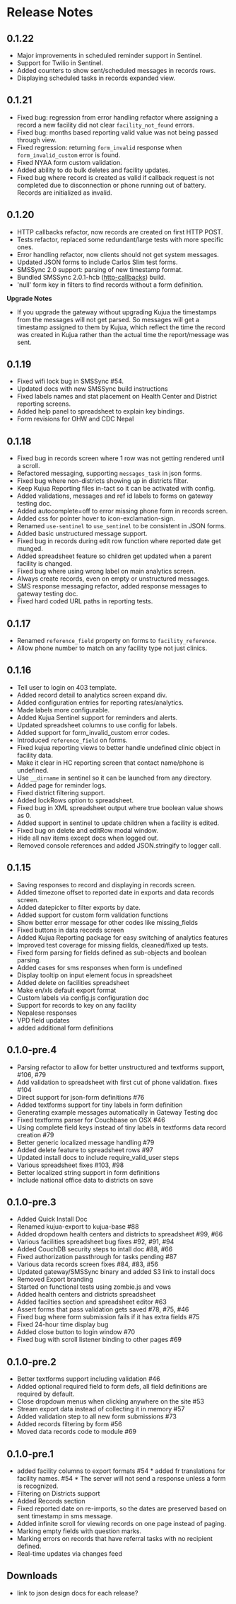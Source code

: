 # Release Notes

## 0.1.22

* Major improvements in scheduled reminder support in Sentinel.
* Support for Twilio in Sentinel.
* Added counters to show sent/scheduled messages in records rows.
* Displaying scheduled tasks in records expanded view.

## 0.1.21

* Fixed bug: regression from error handling refactor where assigning a record a new
  facility did not clear `facility_not_found` errors.
* Fixed bug: months based reporting valid value was not being passed through view.
* Fixed regression: returning `form_invalid` response when `form_invalid_custom` error is found.
* Fixed NYAA form custom validation.
* Added ability to do bulk deletes and facility updates.
* Fixed bug where record is created as valid if callback request is not
  completed due to disconnection or phone running out of battery. Records are
  initialized as invalid.

## 0.1.20

* HTTP callbacks refactor, now records are created on first HTTP POST.
* Tests refactor, replaced some redundant/large tests with more specific ones.
* Error handling refactor, now clients should not get system messages.
* Updated JSON forms to include Carlos Slim test forms.
* SMSSync 2.0 support: parsing of new timestamp format.
* Bundled SMSSync 2.0.1-hcb ([http-callbacks](https://github.com/mandric/SMSSync/wiki/HTTP-Callbacks)) build.
* 'null' form key in filters to find records without a form definition.

**Upgrade Notes**

* If you upgrade the gateway without upgrading Kujua the timestamps from the
  messages will not get parsed.  So messages will get a timestamp assigned to
  them by Kujua, which reflect the time the record was created in Kujua rather
  than the actual time the report/message was sent.
  

## 0.1.19

* Fixed wifi lock bug in SMSSync #54.
* Updated docs with new SMSSync build instructions
* Fixed labels names and stat placement on Health Center and District reporting screens.
* Added help panel to spreadsheet to explain key bindings.
* Form revisions for OHW and CDC Nepal

## 0.1.18

* Fixed bug in records screen where 1 row was not getting rendered until a scroll.
* Refactored messaging, supporting `messages_task` in json forms.
* Fixed bug where non-districts showing up in districts filter.
* Keep Kujua Reporting files in-tact so it can be activated with config.
* Added validations, messages and ref id labels to forms on gateway testing doc.
* Added autocomplete=off to error missing phone form in records screen.
* Added css for pointer hover to icon-exclamation-sign.
* Renamed `use-sentinel` to `use_sentinel` to be consistent in JSON forms.
* Added basic unstructured message support.
* Fixed bug in records during edit row function where reported date get munged.
* Added spreadsheet feature so children get updated when a parent facility is changed.
* Fixed bug where using wrong label on main analytics screen.
* Always create records, even on empty or unstructured messages.
* SMS response messaging refactor, added response messages to gateway testing doc.
* Fixed hard coded URL paths in reporting tests.

## 0.1.17

* Renamed `reference_field` property on forms to `facility_reference`.
* Allow phone number to match on any facility type not just clinics.

## 0.1.16

* Tell user to login on 403 template.
* Added record detail to analytics screen expand div.
* Added configuration entries for reporting rates/analytics.
* Made labels more configurable.
* Added Kujua Sentinel support for reminders and alerts.
* Updated spreadsheet columns to use config for labels.
* Added support for form_invalid_custom error codes.
* Introduced `reference_field` on forms.
* Fixed kujua reporting views to better handle undefined clinic object in facility data.
* Make it clear in HC reporting screen that contact name/phone is undefined.
* Use `__dirname` in sentinel so it can be launched from any directory.
* Added page for reminder logs.
* Fixed district filtering support.
* Added lockRows option to spreadsheet.
* Fixed bug in XML spreadsheet output where true boolean value shows as 0.
* Added support in sentinel to update children when a facility is edited.
* Fixed bug on delete and editRow modal window.
* Hide all nav items except docs when logged out.
* Removed console references and added JSON.stringify to logger call.

## 0.1.15

* Saving responses to record and displaying in records screen.
* Added timezone offset to reported date in exports and data records screen.
* Added datepicker to filter exports by date.
* Added support for custom form validation functions
* Show better error message for other codes like missing_fields
* Fixed buttons in data records screen
* Added Kujua Reporting package for easy switching of analytics features
* Improved test coverage for missing fields, cleaned/fixed up tests.
* Fixed form parsing for fields defined as sub-objects and boolean parsing.
* Added cases for sms responses when form is undefined
* Display tooltip on input element focus in spreadsheet
* Added delete on facilities spreadsheet
* Make en/xls default export format
* Custom labels via config.js configuration doc
* Support for records to key on any facility
* Nepalese responses
* VPD field updates
* added additional form definitions

## 0.1.0-pre.4

* Parsing refactor to allow for better unstructured and textforms support, #106, #79
* Add validation to spreadsheet with first cut of phone validation. fixes #104
* Direct support for json-form definitions #76
* Added textforms support for tiny labels in form definition
* Generating example messages automatically in Gateway Testing doc
* Fixed textforms parser for Couchbase on OSX #46
* Using complete field keys instead of tiny labels in textforms data record creation #79
* Better generic localized message handling #79
* Added delete feature to spreadsheet rows #97
* Updated install docs to include require_valid_user steps
* Various spreadsheet fixes #103, #98
* Better localized string support in form definitions
* Include national office data to districts on save

## 0.1.0-pre.3

* Added Quick Install Doc
* Renamed kujua-export to kujua-base #88
* Added dropdown health centers and districts to spreadsheet #99, #66
* Various facilities spreadsheet bug fixes #92, #91, #94
* Added CouchDB security steps to intall doc #88, #66
* Fixed authorization passthrough for tasks pending #87
* Various data records screen fixes #84, #83, #56
* Updated gateway/SMSSync binary and added S3 link to install docs
* Removed Export branding
* Started on functional tests using zombie.js and vows
* Added health centers and districts spreadsheet
* Added facilties section and spreadsheet editor #63
* Assert forms that pass validation gets saved #78, #75, #46
* Fixed bug where form submission fails if it has extra fields #75
* Fixed 24-hour time display bug 
* Added close button to login window #70
* Fixed bug with scroll listener binding to other pages #69

## 0.1.0-pre.2

* Better textforms support including validation #46
* Added optional required field to form defs, all field definitions are required by default.
* Close dropdown menus when clicking anywhere on the site #53
* Stream export data instead of collecting it in memory #57
* Added validation step to all new form submissions #73
* Added records filtering by form #56
* Moved data records code to module #69

## 0.1.0-pre.1
* added facility columns to export formats #54 * added fr translations for facility names. #54 * The server will not send a response unless a form is recognized.
* Filtering on Districts support
* Added Records section
* Fixed reported date on re-imports, so the dates are preserved based on sent
timestamp in sms message.  
* Added infinite scroll for viewing records on one page instead of paging.
* Marking empty fields with question marks.
* Marking errors on records that have referral tasks with no recipient defined.
* Real-time updates via changes feed

## Downloads

* link to json design docs for each release?
